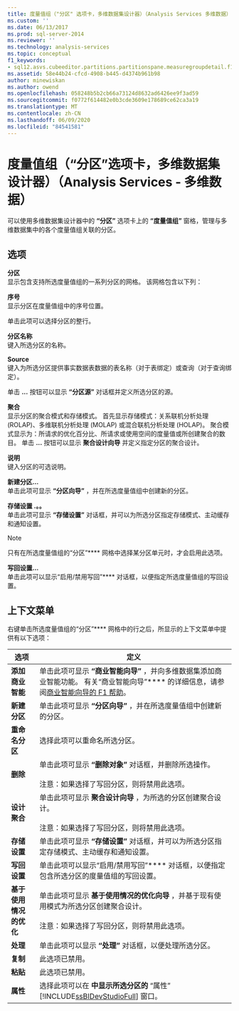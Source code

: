 ```yaml
---
title: 度量值组（"分区" 选项卡，多维数据集设计器）（Analysis Services 多维数据） |Microsoft Docs
ms.custom: ''
ms.date: 06/13/2017
ms.prod: sql-server-2014
ms.reviewer: ''
ms.technology: analysis-services
ms.topic: conceptual
f1_keywords:
- sql12.asvs.cubeeditor.partitions.partitionspane.measuregroupdetail.f1
ms.assetid: 58e44b24-cfcd-4908-b445-d4374b961b98
author: minewiskan
ms.author: owend
ms.openlocfilehash: 058248b5b2cb66a73124d8632ad6426ee9f3ad59
ms.sourcegitcommit: f0772f614482e0b3cde3609e178689ce62ca3a19
ms.translationtype: MT
ms.contentlocale: zh-CN
ms.lasthandoff: 06/09/2020
ms.locfileid: "84541581"
---
```

# <a name="measure-groups-partitions-tab-cube-designer-analysis-services---multidimensional-data"></a>度量值组（“分区”选项卡，多维数据集设计器）（Analysis Services - 多维数据）
  可以使用多维数据集设计器中的 **“分区”** 选项卡上的 **“度量值组”** 窗格，管理与多维数据集中的各个度量值组关联的分区。  
  
## <a name="options"></a>选项  
 **分区**  
 显示包含支持所选度量值组的一系列分区的网格。 该网格包含以下列：  
  
 **序号**  
 显示分区在度量值组中的序号位置。  
  
 单击此项可以选择分区的整行。  
  
 **分区名称**  
 键入所选分区的名称。  
  
 **Source**  
 键入为所选分区提供事实数据表数据的表名称（对于表绑定）或查询（对于查询绑定）。  
  
 单击 **...** 按钮可以显示 **“分区源”** 对话框并定义所选分区的源。  
  
 **聚合**  
 显示分区的聚合模式和存储模式。 首先显示存储模式：关系联机分析处理 (ROLAP)、多维联机分析处理 (MOLAP) 或混合联机分析处理 (HOLAP)。 聚合模式显示为：所请求的优化百分比、所请求或使用空间的度量值或所创建聚合的数目。 单击 **...** 按钮可以显示 **聚合设计向导** 并定义指定分区的聚合设计。  
  
 **说明**  
 键入分区的可选说明。  
  
 **新建分区...**  
 单击此项可显示 **“分区向导”** ，并在所选度量值组中创建新的分区。  
  
 **存储设置 .。。**  
 单击此项可显示 **“存储设置”** 对话框，并可以为所选分区指定存储模式、主动缓存和通知设置。  
  
> [!NOTE]  
>  只有在所选度量值组的“分区”**** 网格中选择某分区单元时，才会启用此选项。  
  
 **写回设置...**  
 单击此项可以显示“启用/禁用写回”**** 对话框，以便指定所选度量值组的写回设置。  
  
## <a name="context-menu"></a>上下文菜单  
 右键单击所选度量值组的“分区”**** 网格中的行之后，所显示的上下文菜单中提供有以下选项：  
  
|选项|定义|  
|------------|----------------|  
|**添加商业智能**|单击此项可显示 **“商业智能向导”** ，并向多维数据集添加商业智能功能。 有关“商业智能向导”**** 的详细信息，请参阅[商业智能向导的 F1 帮助](business-intelligence-wizard-f1-help.md)。|  
|**新建分区**|单击此项可显示 **“分区向导”** ，并在所选度量值组中创建新的分区。|  
|**重命名分区**|选择此项可以重命名所选分区。|  
|**删除**|单击此项可显示 **“删除对象”** 对话框，并删除所选操作。<br /><br /> 注意：如果选择了写回分区，则将禁用此选项。|  
|**设计聚合**|单击此项可显示 **聚合设计向导** ，为所选的分区创建聚合设计。<br /><br /> 注意：如果选择了写回分区，则将禁用此选项。|  
|**存储设置**|单击此项可显示 **“存储设置”** 对话框，并可以为所选分区指定存储模式、主动缓存和通知设置。|  
|**写回设置**|单击此项可以显示“启用/禁用写回”**** 对话框，以便指定包含所选分区的度量值组的写回设置。|  
|**基于使用情况的优化**|单击此项可显示 **基于使用情况的优化向导** ，并基于现有使用模式为所选分区创建聚合设计。<br /><br /> 注意：如果选择了写回分区，则将禁用此选项。|  
|**处理**|单击此项可以显示 **“处理”** 对话框，以便处理所选分区。|  
|**复制**|此选项已禁用。|  
|**粘贴**|此选项已禁用。|  
|**属性**|选择此项可以在 **中显示所选分区的** “属性” [!INCLUDE[ssBIDevStudioFull](../includes/ssbidevstudiofull-md.md)] 窗口。|  
  
  
